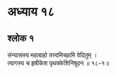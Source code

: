 # अध्याय १८

## श्लोक १

संन्यासस्य महाबाहो तत्त्वमिच्छामि वेदितुम् ।<br>त्यागस्य च हृषीकेश पृथक्केशिनिषूदन ॥ १८-१॥<br><br>

